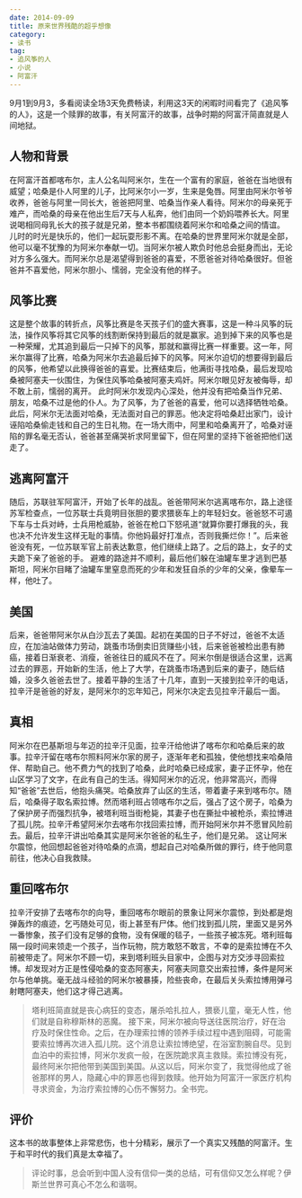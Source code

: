 ```yaml
---
date: 2014-09-09
title: 原来世界残酷的超乎想像
category:
- 读书
tag:
- 追风筝的人
- 小说
- 阿富汗
---
```

9月1到9月3，多看阅读全场3天免费畅读，利用这3天的闲暇时间看完了《追风筝的人》，这是一个赎罪的故事，有关阿富汗的故事，战争时期的阿富汗简直就是人间地狱。
## 人物和背景
在阿富汗首都喀布尔，主人公名叫阿米尔，生在一个富有的家庭，爸爸在当地很有威望；哈桑是仆人阿里的儿子，比阿米尔小一岁，生来是兔唇。阿里由阿米尔爷爷收养，爸爸与阿里一同长大，爸爸把阿里、哈桑当作亲人看待。阿米尔的母亲死于难产，而哈桑的母亲在他出生后7天与人私奔，他们由同一个奶妈喂养长大。阿里说喝相同母乳长大的孩子就是兄弟，整本书都围绕着阿米尔和哈桑之间的情谊。
儿时的时光是快乐的，他们一起玩耍形影不离。在哈桑的世界里阿米尔就是全部，他可以毫不犹豫的为阿米尔奉献一切。当阿米尔被人欺负时他总会挺身而出，无论对方多么强大。而阿米尔总是渴望得到爸爸的喜爱，不愿爸爸对待哈桑很好。但爸爸并不喜爱他，阿米尔胆小、懦弱，完全没有他的样子。
## 风筝比赛
这是整个故事的转折点，风筝比赛是冬天孩子们的盛大赛事，这是一种斗风筝的玩法，操作风筝将其它风筝的线割断保持到最后的就是赢家。追到掉下来的风筝也是一种荣耀，尤其追到最后一只掉下的风筝，那就和赢得比赛一样重要。这一年，阿米尔赢得了比赛，哈桑为阿米尔去追最后掉下的风筝。阿米尔迫切的想要得到最后的风筝，他希望以此换得爸爸的喜爱。比赛结束后，他满街寻找哈桑，最后发现哈桑被阿塞夫一伙围住，为保住风筝哈桑被阿塞夫鸡奸。阿米尔眼见好友被侮辱，却不敢上前，懦弱的离开。
此时阿米尔发现内心深处，他并没有把哈桑当作兄弟、朋友，哈桑不过是他的仆人。为了风筝，为了爸爸的喜爱，他可以选择牺牲哈桑。此后，阿米尔无法面对哈桑，无法面对自己的罪恶。他决定将哈桑赶出家门，设计诬陷哈桑偷走钱和自己的生日礼物。在一场大雨中，阿里和哈桑离开了，哈桑对诬陷的罪名毫无否认，爸爸甚至痛哭祈求阿里留下，但在阿里的坚持下爸爸把他们送走了。
## 逃离阿富汗
随后，苏联驻军阿富汗，开始了长年的战乱。爸爸带阿米尔逃离喀布尔，路上途径苏军检查点，一位苏联士兵竟明目张胆的要求猥亵车上的年轻妇女。爸爸怒不可遏下车与士兵对峙，士兵用枪威胁，爸爸在枪口下怒吼道“就算你要打爆我的头，我也决不允许发生这样无耻的事情。你他妈最好打准点，否则我撕烂你！”。后来爸爸没有死，一位苏联军官上前表达歉意，他们继续上路了。之后的路上，女子的丈夫跪下亲了爸爸的手。
避难的路途并不顺利，最后他们躲在油罐车里才逃到巴基斯坦，阿米尔目睹了油罐车里窒息而死的少年和发狂自杀的少年的父亲，像晕车一样，他吐了。
## 美国
后来，爸爸带阿米尔从白沙瓦去了美国。起初在美国的日子不好过，爸爸不太适应，在加油站做体力劳动，跳蚤市场倒卖旧货赚些小钱，后来爸爸被检出患有肺癌，接着日渐衰老、消瘦，爸爸往日的威风不在了。阿米尔倒是很适合这里，远离过去的罪恶，开始新的生活，他上了大学，在跳蚤市场遇到后来的妻子，随后结婚，没多久爸爸去世了。接着平静的生活了十几年，直到一天接到拉辛汗的电话，拉辛汗是爸爸的好友，是阿米尔的忘年知己，阿米尔决定去见拉辛汗最后一面。
## 真相
阿米尔在巴基斯坦与年迈的拉辛汗见面，拉辛汗给他讲了喀布尔和哈桑后来的故事。拉辛汗留在喀布尔照料阿米尔家的房子，逐渐年老和孤独，使他想找来哈桑陪伴、帮助自己。他不费力气的找到了哈桑，此时哈桑已经成家，妻子正怀孕，他在山区学习了文字，在此有自己的生活。得知阿米尔的近况，他非常高兴，而得知“爸爸”去世后，他抱头痛哭。哈桑放弃了山区的生活，带着妻子来到喀布尔。随后，哈桑得子取名索拉博。然而塔利班占领喀布尔之后，强占了这个房子，哈桑为了保护房子而强烈抗争，被塔利班当街枪毙，其妻子也在撕扯中被枪杀，索拉博进了孤儿院。拉辛汗希望阿米尔去喀布尔找回索拉博，而开始阿米尔并不愿冒风险前去。最后，拉辛汗讲出哈桑其实是阿米尔爸爸的私生子，他们是兄弟。
这让阿米尔震惊，他回想起爸爸对待哈桑的点滴，想起自己对哈桑所做的罪行，终于他同意前往，他决心自我救赎。
## 重回喀布尔
拉辛汗安排了去喀布尔的向导，重回喀布尔眼前的景象让阿米尔震惊，到处都是炮弹轰炸的痕迹，乞丐随处可见，街上甚至有尸体。他们找到孤儿院，里面又是另外一番惨象，孩子们没有足够的食物，没有保暖的毯子，一些孩子被冻死。塔利班每隔一段时间来领走一个孩子，当作玩物，院方敢怒不敢言，不幸的是索拉博在不久前被带走了。阿米尔不顾一切，来到塔利班头目家中，企图与对方交涉寻回索拉博。却发现对方正是性侵哈桑的变态阿塞夫，阿塞夫同意交出索拉博，条件是阿米尔与他单挑。毫无战斗经验的阿米尔被暴揍，险些丧命，在最后关头索拉博用弹弓射瞎阿塞夫，他们这才得己逃离。
> 塔利班简直就是丧心病狂的变态，屠杀哈扎拉人，猥亵儿童，毫无人性，他们就是自称穆斯林的恶魔。
接下来，阿米尔被向导送往医院治疗，好在治疗及时保住性命。之后，在办理索拉博的领养手续过程中遇到阻碍，可能需要索拉博再次进入孤儿院。这个消息让索拉博绝望，在浴室割腕自尽。见到血泊中的索拉博，阿米尔发疯一般，在医院跪求真主救赎。索拉博没有死，最终阿米尔把他带到美国到美国。从这以后，阿米尔变了，我觉得他成了爸爸那样的男人，隐藏心中的罪恶也得到救赎。他开始为阿富汗一家医疗机构寻求资金，为治疗索拉博的心伤不懈努力。全书完。
## 评价
这本书的故事整体上非常悲伤，也十分精彩，展示了一个真实又残酷的阿富汗。生于和平时代的我们真是太幸福了。
> 评论时事，总会听到中国人没有信仰一类的总结，可有信仰又怎么样呢？伊斯兰世界可真心不怎么和谐啊。
